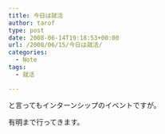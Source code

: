 ```yaml
---
title: 今日は就活
author: tarof
type: post
date: 2008-06-14T19:18:53+00:00
url: /2008/06/15/今日は就活/
categories:
  - Note
tags:
  - 就活

---
```

と言ってもインターンシップのイベントですが。
  
有明まで行ってきます。